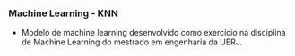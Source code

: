 <h3>Machine Learning - KNN</h3>

* Modelo de machine learning desenvolvido como exercício na disciplina de Machine Learning do mestrado em engenharia da UERJ.

